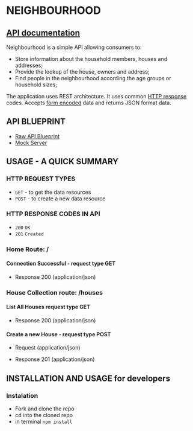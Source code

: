 # NEIGHBOURHOOD
## [API documentation](https://neighbourhoodapi.docs.apiary.io/)

Neighbourhood is a simple API allowing consumers to:
* Store information about the household members, houses and addresses; 
* Provide the lookup of the house, owners and address;  
* Find people in the neighbourhood according the age groups or household sizes;

The application uses REST architecture. It uses common [HTTP response](https://cybersguards.com/http-response-codes/) codes. Accepts [form encoded](https://dev.to/sidthesloth92/understanding-html-form-encoding-url-encoded-and-multipart-forms-3lpa)  data and returns JSON format data. 


## API BLUEPRINT

+ [Raw API Blueprint](https://github.com/gretaivan/neighbourhood-api/blob/main/apiary.apib)
+ [Mock Server](https://app.apiary.io/neighbourhoodapi/editor)

## USAGE - A QUICK SUMMARY

### HTTP REQUEST TYPES
+ ```GET``` - to get the data resources
+ ```POST``` - to create a new data resource

### HTTP RESPONSE CODES IN API

+ ```200``` ```OK```
+ ```201``` ```Created```

### Home Route: /

#### Connection Successful - request type GET 
+ Response 200 (application/json)
    
### House Collection route: /houses

#### List All Houses request type GET 

+ Response 200 (application/json)
            
#### Create a new House - request type POST 

+ Request (application/json)

+ Response 201 (application/json)
         

## INSTALLATION AND USAGE for developers
 
### Instalation 
* Fork and clone the repo  
* cd into the cloned repo 
* in terminal ```npm install```

